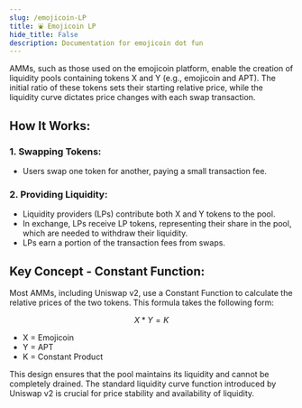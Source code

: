 ```yaml
---
slug: /emojicoin-LP
title: ⛲ Emojicoin LP 
hide_title: False
description: Documentation for emojicoin dot fun
---
```

AMMs, such as those used on the emojicoin platform, enable the creation of liquidity pools containing tokens X and Y (e.g., emojicoin and APT). The initial ratio of these tokens sets their starting relative price, while the liquidity curve dictates price changes with each swap transaction.

## How It Works:
### 1. Swapping Tokens:
- Users swap one token for another, paying a small transaction fee.
### 2. Providing Liquidity:
- Liquidity providers (LPs) contribute both X and Y tokens to the pool.
- In exchange, LPs receive LP tokens, representing their share in the pool, which are needed to withdraw their liquidity.
- LPs earn a portion of the transaction fees from swaps.

## Key Concept - Constant Function:
Most AMMs, including Uniswap v2, use a Constant Function to calculate the relative prices of the two tokens. This formula takes the following form: 

$$
X*Y=K
$$

- X = Emojicoin 
- Y  = APT
- K = Constant Product 

This design ensures that the pool maintains its liquidity and cannot be completely drained. The standard liquidity curve function introduced by Uniswap v2 is crucial for price stability and availability of liquidity.